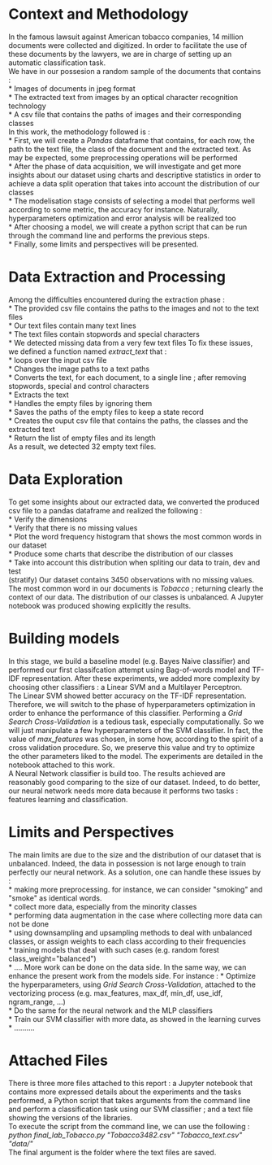 # Context and Methodology

In the famous lawsuit against American tobacco companies, 14 million documents were collected and digitized. In order to facilitate the use of these documents by the lawyers, we are in charge of setting up an automatic classification task. <br>
We have in our possesion a random sample of the documents that contains : <br>
    * Images of documents in jpeg format <br>
    * The extracted text from images by an optical character recognition technology <br>
    * A csv file that contains the paths of images and their corresponding classes <br>
In this work, the methodology followed is : <br>
    * First, we will create a *Pandas* dataframe that contains, for each row, the path to the text file, the class of the document and the extracted text. As may be expected, some preprocessing operations will be performed <br>
    * After the phase of data acquisition, we will investigate and get more insights about our 
    dataset using charts and descriptive statistics in order to achieve a data split operation 
    that takes into account the distribution of our classes <br>
    * The modelisation stage consists of selecting a model that performs well according to 
    some metric, the accuracy for instance. Naturally, hyperparameters optimization and 
    error analysis will be realized too <br>
    * After choosing a model, we will create a python script that can be run through the command 
    line and performs the previous steps. <br>
    * Finally, some limits and perspectives will be presented.
    
# Data Extraction and Processing

Among the difficulties encountered during the extraction phase : <br>
    * The provided csv file contains the paths to the images and not to the text files <br>
    * Our text files contain many text lines <br>
    * The text files contain stopwords and special characters <br>
    * We detected missing data from a very few text files
To fix these issues, we defined a function named *extract_text* that : <br>
    * loops over the input csv file <br>
    * Changes the image paths to a text paths <br>
    * Converts the text, for each document, to a single line ; after removing stopwords,
    special and control characters <br>
    * Extracts the text <br>
    * Handles the empty files by ignoring them <br>
    * Saves the paths of the empty files to keep a state record <br>
    * Creates the ouput csv file that contains the paths, the classes and the extracted text <br>
    * Return the list of empty files and its length <br>
As a result, we detected 32 empty text files.
    
# Data Exploration

To get some insights about our extracted data, we converted the produced csv file to a pandas dataframe and realized the following : <br>
    * Verify the dimensions <br>
    * Verify that there is no missing values <br>
    * Plot the word frequency histogram that shows the most common words in our dataset <br>
    * Produce some charts that describe the distribution of our classes <br>
    * Take into account this distribution when spliting our data to train, dev and test <br>
    (stratify)
Our dataset contains 3450 observations with no missing values. The most common word in our documents is *Tobacco* ; returning clearly the context of our data. The distribution of our classes is unbalanced. A Jupyter notebook was produced showing explicitly the results.

# Building models
In this stage, we build a baseline model (e.g. Bayes Naive classifier) and performed our first classifcation attempt using Bag-of-words model and TF-IDF representation. After these experiments, we added more complexity by choosing other classifiers : a Linear SVM and a Multilayer Perceptron.<br>
The Linear SVM showed better accuracy on the TF-IDF representation. Therefore, we will switch to the phase of hyperparameters optimization in order to enhance the performance of this classifier. Performing a *Grid Search Cross-Validation* is a tedious task, especially computationally. So we will just manipulate a few hyperparameters of the SVM classifier. In fact, the value of *max_features* was chosen, in some how, according to the spirit of a cross validation procedure. So, we preserve this value and try to optimize the other parameters liked to the model. The experiments are detailed in the notebook attached to this work.<br>
A Neural Network classifier is build too. The results achieved are reasonably good comparing to the size of our dataset. Indeed, to do better, our neural network needs more data because it performs two tasks : features learning and classification.

# Limits and Perspectives

The main limits are due to the size and the distribution of our dataset that is unbalanced. Indeed, the data in possession is not large enough to train perfectly our neural network. As a solution, one
can handle these issues by : <br>
    * making more preprocessing. for instance, we can consider "smoking" and "smoke" as 
    identical words. <br>
    * collect more data, especially from the minority classes <br>
    * performing data augmentation in the case where collecting more data can not be done <br>
    * using downsampling and upsampling methods to deal with unbalanced classes, or assign weights
    to each class according to their frequencies <br>
    * training models that deal with such cases (e.g. random forest class_weight="balanced") <br>
    * ....
More work can be done on the data side. In the same way, we can enhance the present work from the models side. For instance :
    * Optimize the hyperparameters, using *Grid Search Cross-Validation*, attached to the
    vectorizing process (e.g. max_features, max_df, min_df, use_idf, ngram_range, ...) <br>
    * Do the same for the neural network and the MLP classifiers <br>
    * Train our SVM classifier with more data, as showed in the learning curves <br>
    * ..........
    
# Attached Files

There is three more files attached to this report : a Jupyter notebook that contains more expressed details about the experiments and the tasks performed, a Python script that takes arguments from the command line and perform a classification task using our SVM classifier ; and a text file showing the versions of the libraries.<br>
To execute the script from the command line, we can use the following : <br>
*python final_lab_Tobacco.py "Tobacco3482.csv" "Tobacco_text.csv" "data/"* <br>
The final argument is the folder where the text files are saved. 
